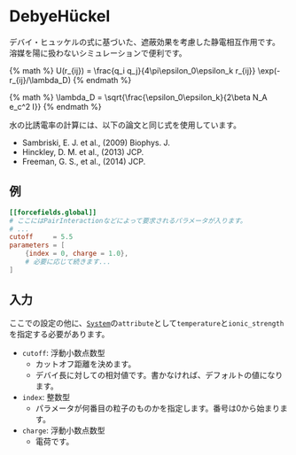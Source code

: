 # DebyeHückel

デバイ・ヒュッケルの式に基づいた、遮蔽効果を考慮した静電相互作用です。
溶媒を陽に扱わないシミュレーションで便利です。

{% math %}
U(r_{ij}) = \frac{q_i q_j}{4\pi\epsilon_0\epsilon_k r_{ij}} \exp(-r_{ij}/\lambda_D)
{% endmath %}

{% math %}
\lambda_D = \sqrt{\frac{\epsilon_0\epsilon_k}{2\beta N_A e_c^2 I}}
{% endmath %}

水の比誘電率の計算には、以下の論文と同じ式を使用しています。

- Sambriski, E. J. et al., (2009) Biophys. J.
- Hinckley, D. M. et al., (2013) JCP.
- Freeman, G. S., et al., (2014) JCP.

## 例

```toml
[[forcefields.global]]
# ここにはPairInteractionなどによって要求されるパラメータが入ります。
# ...
cutoff     = 5.5
parameters = [
    {index = 0, charge = 1.0},
    # 必要に応じて続きます...
]
```

## 入力

ここでの設定の他に、[`System`](System.md)の`attribute`として`temperature`と`ionic_strength`を指定する必要があります。

- `cutoff`: 浮動小数点数型
  - カットオフ距離を決めます。
  - デバイ長に対しての相対値です。書かなければ、デフォルトの値になります。
- `index`: 整数型
  - パラメータが何番目の粒子のものかを指定します。番号は0から始まります。
- `charge`: 浮動小数点数型
  - 電荷です。

